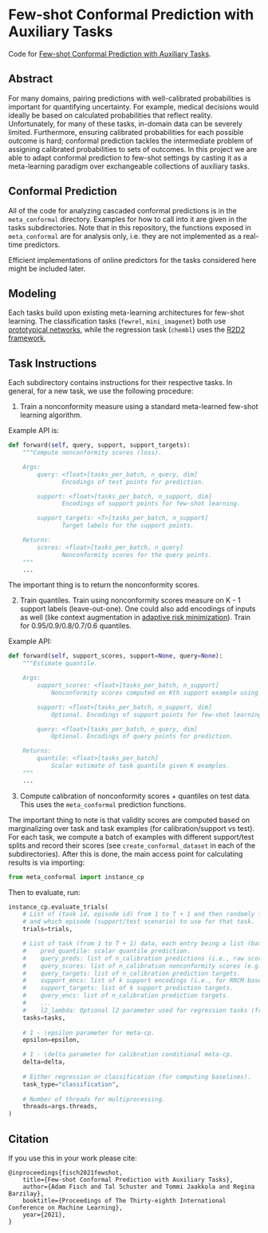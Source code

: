# Few-shot Conformal Prediction with Auxiliary Tasks

Code for [Few-shot Conformal Prediction with Auxiliary Tasks](https://arxiv.org/abs/2102.08898).

## Abstract

For many domains, pairing predictions with well-calibrated probabilities is important for quantifying uncertainty. For example, medical decisions would ideally be based on calculated probabilities that reflect reality. Unfortunately, for many of these tasks, in-domain data can be severely limited. Furthermore, ensuring calibrated probabilities for each possible outcome is hard; conformal prediction tackles the intermediate problem of assigning calibrated probabilities to sets of outcomes. In this project we are able to adapt conformal prediction to few-shot settings by casting it as a meta-learning paradigm over exchangeable collections of auxiliary tasks.

## Conformal Prediction
All of the code for analyzing cascaded conformal predictions is in the `meta_conformal` directory. Examples for how to call into it are given in the tasks subdirectories. Note that in this repository, the functions exposed in `meta_conformal` are for analysis only, i.e. they are not implemented as a real-time predictors.

Efficient implementations of online predictors for the tasks considered here might be included later.

## Modeling

Each tasks build upon existing meta-learning architectures for few-shot learning. The classification tasks (`fewrel`, `mini_imagenet`) both use [prototypical networks](https://arxiv.org/abs/1703.05175), while the regression task (`chembl`) uses the [R2D2 framework](https://openreview.net/forum?id=HyxnZh0ct7),

## Task Instructions

Each subdirectory contains instructions for their respective tasks. In general, for a new task, we use the following procedure:

1. Train a nonconformity measure using a standard meta-learned few-shot learning algorithm.

Example API is:

```python
def forward(self, query, support, support_targets):
    """Compute nonconformity scores (loss).

    Args:
        query: <float>[tasks_per_batch, n_query, dim]
               Encodings of test points for prediction.

        support: <float>[tasks_per_batch, n_support, dim]
               Encodings of support points for few-shot learning.

        support_targets: <T>[tasks_per_batch, n_support]
               Target labels for the support points.

    Returns:
        scores: <float>[tasks_per_batch, n_query]
               Nonconformity scores for the query points.
    """
    ...
```

The important thing is to return the nonconformity scores.

2. Train quantiles. Train using nonconformity scores measure on K - 1 support labels (leave-out-one). One could also add encodings of inputs as well (like context augmentation in [adaptive risk minimization](https://arxiv.org/abs/2007.02931)). Train for 0.95/0.9/0.8/0.7/0.6 quantiles.

Example API:

```python
def forward(self, support_scores, support=None, query=None):
    """Estimate quantile.

    Args:
        support_scores: <float>[tasks_per_batch, n_support]
            Nonconformity scores computed on Kth support example using the other K-1 examples.

        support: <float>[tasks_per_batch, n_support, dim]
            Optional. Encodings of support points for few-shot learning.

        query: <float>[tasks_per_batch, n_query, dim]
            Optional. Encodings of query points for prediction.

    Returns:
        quantile: <float>[tasks_per_batch]
            Scalar estimate of task quantile given K examples.
    """
    ...
```

3. Compute calibration of nonconformity scores + quantiles on test data. This uses the `meta_conformal` prediction functions.

The important thing to note is that validity scores are computed based on marginalizing over task and task examples (for calibration/support vs test). For each task, we compute a batch of examples with different support/test splits and record their scores (see `create_conformal_dataset` in each of the subdirectories). After this is done, the main access point for calculating results is via importing:

```python
from meta_conformal import instance_cp
```

Then to evaluate, run:

```python
instance_cp.evaluate_trials(
    # List of (task id, episode id) from 1 to T + 1 and then randomly from 1 to m_i determining the order of tasks, 
    # and which episode (support/test scenario) to use for that task.
    trials=trials,

    # List of task (from 1 to T + 1) data, each entry being a list (batch) of dictionaries, each containing:
    #    pred_quantile: scalar quantile prediction.
    #    query_preds: list of n_calibration predictions (i.e., raw score).
    #    query_scores: list of n_calibration nonconformity scores (e.g., |target - raw score| for regression).
    #    query_targets: list of n_calibration prediction targets.
    #    support_encs: list of k support encodings (i.e., for RRCM baseline prediction).
    #    support_targets: list of k support prediction targets.
    #    query_encs: list of n_calibration prediction targets.
    #    ...
    #    l2_lambda: Optional l2 parameter used for regression tasks (from R2D2).
    tasks=tasks,
    
    # 1 - \epsilon parameter for meta-cp.
    epsilon=epsilon,

    # 1 - \delta parameter for calibration conditional meta-cp.
    delta=delta,
    
    # Either regression or classification (for computing baselines).
    task_type="classification",
    
    # Number of threads for multiprocessing.
    threads=args.threads,
)
```

## Citation

If you use this in your work please cite:

```
@inproceedings{fisch2021fewshot,
    title={Few-shot Conformal Prediction with Auxiliary Tasks},
    author={Adam Fisch and Tal Schuster and Tommi Jaakkola and Regina Barzilay},
    booktitle={Proceedings of The Thirty-eighth International Conference on Machine Learning},
    year={2021},
}
```
    
